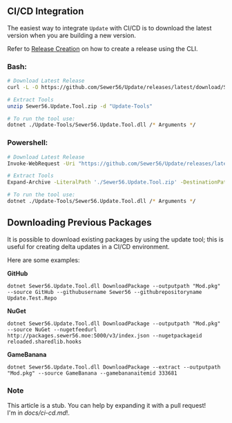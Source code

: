 ## CI/CD Integration

The easiest way to integrate `Update` with CI/CD is to download the latest version when you are building a new version.  

Refer to [Release Creation](./release-creation.md) on how to create a release using the CLI.  

### Bash:

```bash
# Download Latest Release
curl -L -O https://github.com/Sewer56/Update/releases/latest/download/Sewer56.Update.Tool.zip

# Extract Tools
unzip Sewer56.Update.Tool.zip -d "Update-Tools"

# To run the tool use:
dotnet ./Update-Tools/Sewer56.Update.Tool.dll /* Arguments */
```

### Powershell:

```bash
# Download Latest Release
Invoke-WebRequest -Uri "https://github.com/Sewer56/Update/releases/latest/download/Sewer56.Update.Tool.zip" -OutFile "Sewer56.Update.Tool.zip"

# Extract Tools
Expand-Archive -LiteralPath './Sewer56.Update.Tool.zip' -DestinationPath "Update-Tools"

# To run the tool use:
dotnet ./Update-Tools/Sewer56.Update.Tool.dll /* Arguments */
```

## Downloading Previous Packages

It is possible to download existing packages by using the update tool; this is useful for creating delta updates in a CI/CD environment.

Here are some examples:  

**GitHub**  
```
dotnet Sewer56.Update.Tool.dll DownloadPackage --outputpath "Mod.pkg" --source GitHub --githubusername Sewer56 --githubrepositoryname Update.Test.Repo
```

**NuGet**  
```
dotnet Sewer56.Update.Tool.dll DownloadPackage --outputpath "Mod.pkg" --source NuGet --nugetfeedurl http://packages.sewer56.moe:5000/v3/index.json --nugetpackageid reloaded.sharedlib.hooks
```

**GameBanana**  
```
dotnet Sewer56.Update.Tool.dll DownloadPackage --extract --outputpath "Mod.pkg" --source GameBanana --gamebananaitemid 333681
```

### Note

This article is a stub. You can help by expanding it with a pull request!  
I'm in *docs/ci-cd.md*!.
